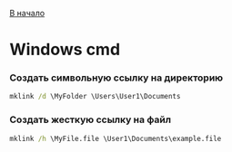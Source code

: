 [В начало](README.md)

# Windows cmd

### Создать символьную ссылку на директорию
```cmd
mklink /d \MyFolder \Users\User1\Documents
```

### Создать жесткую ссылку на файл
```cmd
mklink /h \MyFile.file \User1\Documents\example.file
```


